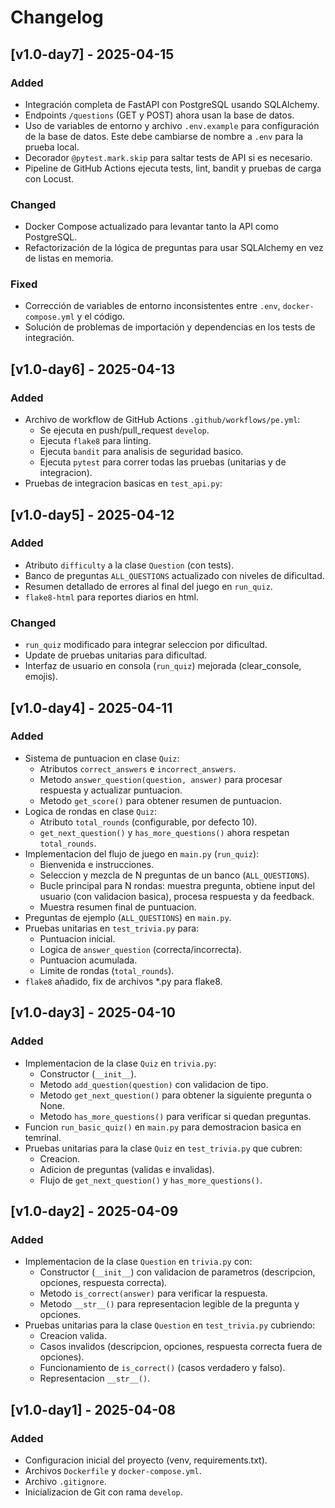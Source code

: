 # Changelog

## [v1.0-day7] - 2025-04-15
### Added
- Integración completa de FastAPI con PostgreSQL usando SQLAlchemy.
- Endpoints `/questions` (GET y POST) ahora usan la base de datos.
- Uso de variables de entorno y archivo `.env.example` para configuración de la base de datos. Este debe cambiarse de nombre a `.env` para la prueba local.
- Decorador `@pytest.mark.skip` para saltar tests de API si es necesario.
- Pipeline de GitHub Actions ejecuta tests, lint, bandit y pruebas de carga con Locust.

### Changed
- Docker Compose actualizado para levantar tanto la API como PostgreSQL.
- Refactorización de la lógica de preguntas para usar SQLAlchemy en vez de listas en memoria.

### Fixed
- Corrección de variables de entorno inconsistentes entre `.env`, `docker-compose.yml` y el código.
- Solución de problemas de importación y dependencias en los tests de integración.


##  [v1.0-day6] - 2025-04-13
### Added
- Archivo de workflow de GitHub Actions `.github/workflows/pe.yml`:
    - Se ejecuta en push/pull_request `develop`.
    - Ejecuta `flake8` para linting.
    - Ejecuta `bandit` para analisis de seguridad basico.
    - Ejecuta `pytest` para correr todas las pruebas (unitarias y de integracion).
- Pruebas de integracion basicas en `test_api.py`:

## [v1.0-day5] - 2025-04-12
### Added
- Atributo `difficulty` a la clase `Question` (con tests).
- Banco de preguntas `ALL_QUESTIONS` actualizado con niveles de dificultad.
- Resumen detallado de errores al final del juego en `run_quiz`.
- `flake8-html` para reportes diarios en html.
### Changed
- `run_quiz` modificado para integrar seleccion por dificultad.
- Update de pruebas unitarias para dificultad.
- Interfaz de usuario en consola (`run_quiz`) mejorada (clear_console, emojis).

## [v1.0-day4] - 2025-04-11
### Added
- Sistema de puntuacion en clase `Quiz`:
    - Atributos `correct_answers` e `incorrect_answers`.
    - Metodo `answer_question(question, answer)` para procesar respuesta y actualizar puntuacion.
    - Metodo `get_score()` para obtener resumen de puntuacion.
- Logica de rondas en clase `Quiz`:
    - Atributo `total_rounds` (configurable, por defecto 10).
    - `get_next_question()` y `has_more_questions()` ahora respetan `total_rounds`.
- Implementacion del flujo de juego en `main.py` (`run_quiz`):
    - Bienvenida e instrucciones.
    - Seleccion y mezcla de N preguntas de un banco (`ALL_QUESTIONS`).
    - Bucle principal para N rondas: muestra pregunta, obtiene input del usuario (con validacion basica), procesa respuesta y da feedback.
    - Muestra resumen final de puntuacion.
- Preguntas de ejemplo (`ALL_QUESTIONS`) en `main.py`.
- Pruebas unitarias en `test_trivia.py` para:
    - Puntuacion inicial.
    - Logica de `answer_question` (correcta/incorrecta).
    - Puntuacion acumulada.
    - Limite de rondas (`total_rounds`).
- `flake8` añadido, fix de archivos *.py para flake8.


## [v1.0-day3] - 2025-04-10
### Added
- Implementacion de la clase `Quiz` en `trivia.py`:
    - Constructor (`__init__`).
    - Metodo `add_question(question)` con validacion de tipo.
    - Metodo `get_next_question()` para obtener la siguiente pregunta o None.
    - Metodo `has_more_questions()` para verificar si quedan preguntas.
- Funcion `run_basic_quiz()` en `main.py` para demostracion basica en temrinal.
- Pruebas unitarias para la clase `Quiz` en `test_trivia.py` que cubren:
    - Creacion.
    - Adicion de preguntas (validas e invalidas).
    - Flujo de `get_next_question()` y `has_more_questions()`.

## [v1.0-day2] - 2025-04-09
### Added
- Implementacion de la clase `Question` en `trivia.py` con:
    - Constructor (`__init__`) con validacion de parametros (descripcion, opciones, respuesta correcta).
    - Metodo `is_correct(answer)` para verificar la respuesta.
    - Metodo `__str__()` para representacion legible de la pregunta y opciones.
- Pruebas unitarias para la clase `Question` en `test_trivia.py` cubriendo:
    - Creacion valida.
    - Casos invalidos (descripcion, opciones, respuesta correcta fuera de opciones).
    - Funcionamiento de `is_correct()` (casos verdadero y falso).
    - Representacion `__str__()`.

## [v1.0-day1] - 2025-04-08
### Added
- Configuracion inicial del proyecto (venv, requirements.txt).
- Archivos `Dockerfile` y `docker-compose.yml`.
- Archivo `.gitignore`.
- Inicializacion de Git con rama `develop`.
